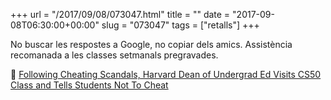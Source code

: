 +++
url = "/2017/09/08/073047.html"
title = ""
date = "2017-09-08T06:30:00+00:00"
slug = "073047"
tags = ["retalls"]
+++

No buscar les respostes a Google, no copiar dels amics. Assistència recomanada a les classes setmanals pregravades.

📎 [Following Cheating Scandals, Harvard Dean of Undergrad Ed Visits CS50 Class and Tells Students Not To Cheat](https://news.slashdot.org/story/17/09/07/228213/following-cheating-scandals-harvard-dean-of-undergrad-ed-visits-cs50-class-and-tells-students-not-to-cheat)

